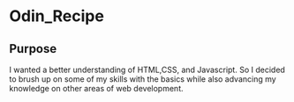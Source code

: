 # Odin_Recipe

## Purpose

I wanted a better understanding of HTML,CSS, and Javascript. So I decided to brush up on some of my skills with the basics while also advancing my knowledge on other areas of web development.
